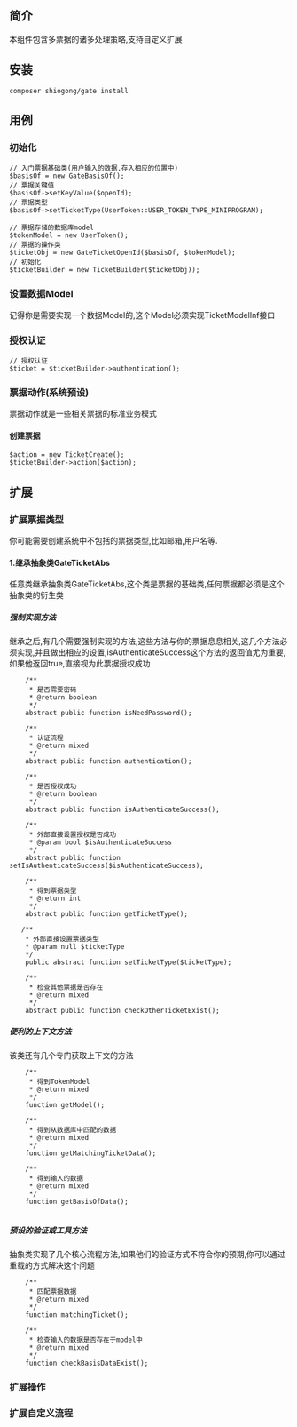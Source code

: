 ## 简介
本组件包含多票据的诸多处理策略,支持自定义扩展

## 安装
```
composer shiogong/gate install
```
## 用例
### 初始化
```
// 入门票据基础类(用户输入的数据,存入相应的位置中)
$basisOf = new GateBasisOf();
// 票据关键值
$basisOf->setKeyValue($openId);
// 票据类型
$basisOf->setTicketType(UserToken::USER_TOKEN_TYPE_MINIPROGRAM);

// 票据存储的数据库model
$tokenModel = new UserToken();
// 票据的操作类
$ticketObj = new GateTicketOpenId($basisOf, $tokenModel);
// 初始化
$ticketBuilder = new TicketBuilder($ticketObj));
```
### 设置数据Model
记得你是需要实现一个数据Model的,这个Model必须实现TicketModelInf接口

### 授权认证
```
// 授权认证
$ticket = $ticketBuilder->authentication();
```

### 票据动作(系统预设)
票据动作就是一些相关票据的标准业务模式

#### 创建票据
```
$action = new TicketCreate();
$ticketBuilder->action($action);
```

## 扩展
### 扩展票据类型
你可能需要创建系统中不包括的票据类型,比如邮箱,用户名等.
#### 1.继承抽象类GateTicketAbs
任意类继承抽象类GateTicketAbs,这个类是票据的基础类,任何票据都必须是这个抽象类的衍生类
##### 强制实现方法
继承之后,有几个需要强制实现的方法,这些方法与你的票据息息相关,这几个方法必须实现,并且做出相应的设置,isAuthenticateSuccess这个方法的返回值尤为重要,如果他返回true,直接视为此票据授权成功
```
    /**
     * 是否需要密码
     * @return boolean
     */
    abstract public function isNeedPassword();
    
    /**
     * 认证流程
     * @return mixed
     */
    abstract public function authentication();
    
    /**
     * 是否授权成功
     * @return boolean
     */
    abstract public function isAuthenticateSuccess();
    
    /**
     * 外部直接设置授权是否成功
     * @param bool $isAuthenticateSuccess
     */
    abstract public function setIsAuthenticateSuccess($isAuthenticateSuccess);
    
    /**
     * 得到票据类型
     * @return int
     */
    abstract public function getTicketType();
    
   /**
    * 外部直接设置票据类型
    * @param null $ticketType
    */
    public abstract function setTicketType($ticketType);
    
    /**
     * 检查其他票据是否存在
     * @return mixed
     */
    abstract public function checkOtherTicketExist();
```
##### 便利的上下文方法
该类还有几个专门获取上下文的方法
```
    /**
     * 得到TokenModel
     * @return mixed
     */
    function getModel();
    
    /**
     * 得到从数据库中匹配的数据
     * @return mixed
     */
    function getMatchingTicketData();
    
    /**
     * 得到输入的数据
     * @return mixed
     */
    function getBasisOfData();
    
```

##### 预设的验证或工具方法
抽象类实现了几个核心流程方法,如果他们的验证方式不符合你的预期,你可以通过重载的方式解决这个问题
```$xslt
    /**
     * 匹配票据数据
     * @return mixed
     */
    function matchingTicket();
    
    /**
     * 检查输入的数据是否存在于model中
     * @return mixed
     */
    function checkBasisDataExist();
```

### 扩展操作

### 扩展自定义流程



